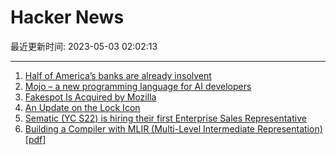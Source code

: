# Hacker News

最近更新时间: 2023-05-03 02:02:13

--- 
1. [Half of America’s banks are already insolvent](https://finance.yahoo.com/news/half-america-banks-already-insolvent-133000968.html) 
2. [Mojo – a new programming language for AI developers](https://www.modular.com/mojo) 
3. [Fakespot Is Acquired by Mozilla](https://www.fakespot.com/post/fakespot-acquired-by-mozilla) 
4. [An Update on the Lock Icon](https://blog.chromium.org/2023/05/an-update-on-lock-icon.html) 
5. [Sematic (YC S22) is hiring their first Enterprise Sales Representative](https://www.ycombinator.com/companies/sematic/jobs/PG1oHuE-enterprise-sales-representative) 
6. [Building a Compiler with MLIR (Multi-Level Intermediate Representation) [pdf]](https://llvm.org/devmtg/2020-09/slides/MLIR_Tutorial.pdf) 
